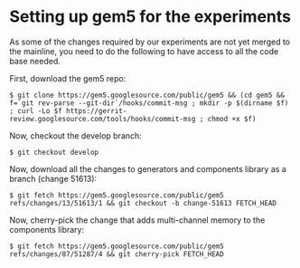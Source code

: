 # Setting up gem5 for the experiments

As some of the changes required by our experiments are not yet merged to the
mainline, you need to do the following to have access to all the code base
needed.

First, download the gem5 repo:

```console
$ git clone https://gem5.googlesource.com/public/gem5 && (cd gem5 && f=`git rev-parse --git-dir`/hooks/commit-msg ; mkdir -p $(dirname $f) ; curl -Lo $f https://gerrit-review.googlesource.com/tools/hooks/commit-msg ; chmod +x $f)
```

Now, checkout the develop branch:

```console
$ git checkout develop
```

Now, download all the changes to generators and components library as a branch (change 51613):

```console
$ git fetch https://gem5.googlesource.com/public/gem5 refs/changes/13/51613/1 && git checkout -b change-51613 FETCH_HEAD
```

Now, cherry-pick the change that adds multi-channel memory to the components library:

```console
$ git fetch https://gem5.googlesource.com/public/gem5 refs/changes/87/51287/4 && git cherry-pick FETCH_HEAD
```
